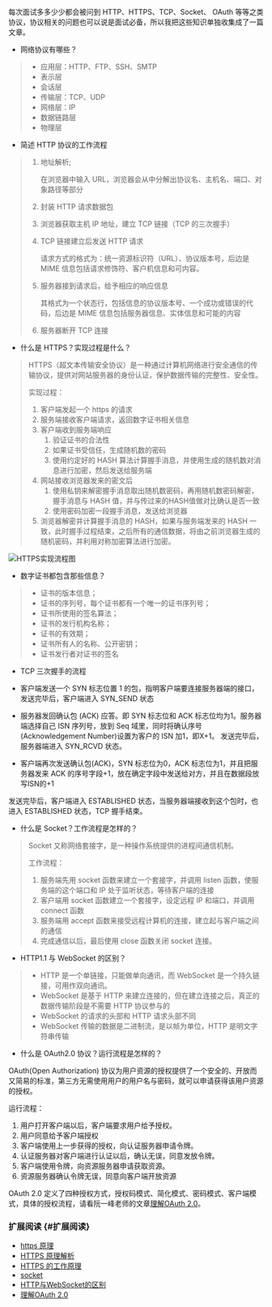 每次面试多多少少都会被问到 HTTP、HTTPS、TCP、Socket、 OAuth 等等之类协议，协议相关的问题也可以说是面试必备，所以我把这些知识单独收集成了一篇文章。

* 网络协议有哪些？

> * 应用层：HTTP、FTP、SSH、SMTP
> * 表示层
> * 会话层
> * 传输层：TCP、UDP
> * 网络层：IP
> * 数据链路层
> * 物理层

* 简述 HTTP 协议的工作流程

> 1. 地址解析;
>
>    在浏览器中输入 URL，浏览器会从中分解出协议名、主机名、端口、对象路径等部分
>
> 2. 封装 HTTP 请求数据包
>
> 3. 浏览器获取主机 IP 地址，建立 TCP 链接（TCP 的三次握手）
> 4. TCP 链接建立后发送 HTTP 请求
>
>    请求方式的格式为：统一资源标识符（URL）、协议版本号，后边是 MIME 信息包括请求修饰符、客户机信息和可内容。
>
> 5. 服务器接到请求后，给予相应的响应信息
>
>    其格式为一个状态行，包括信息的协议版本号、一个成功或错误的代码，后边是 MIME 信息包括服务器信息、实体信息和可能的内容
>
> 6. 服务器断开 TCP 连接

* 什么是 HTTPS？实现过程是什么？

> HTTPS（超文本传输安全协议）是一种通过计算机网络进行安全通信的传输协议，提供对网站服务器的身份认证，保护数据传输的完整性、安全性。
>
> 实现过程：
>
> 1. 客户端发起一个 https 的请求
> 2. 服务端接收客户端请求，返回数字证书相关信息
> 3. 客户端收到服务端响应
>    1. 验证证书的合法性
>    2. 如果证书受信任，生成随机数的密码
>    3. 使用约定好的 HASH 算法计算握手消息，并使用生成的随机数对消息进行加密，然后发送给服务端
> 4. 网站接收浏览器发来的密文后
>    1. 使用私钥来解密握手消息取出随机数密码，再用随机数密码解密，握手消息与 HASH 值，并与传过来的HASH值做对比确认是否一致
>    2. 使用密码加密一段握手消息，发送给浏览器
> 5. 浏览器解密并计算握手消息的 HASH，如果与服务端发来的 HASH 一致，此时握手过程结束，之后所有的通信数据，将由之前浏览器生成的随机密码，并利用对称加密算法进行加密。

![](http://img.blog.csdn.net/20130924102812796 "HTTPS实现流程图")

* 数字证书都包含那些信息？

> * 证书的版本信息；
> * 证书的序列号，每个证书都有一个唯一的证书序列号；
> * 证书所使用的签名算法；
> * 证书的发行机构名称；
> * 证书的有效期；
> * 证书所有人的名称、公开密钥；
> * 证书发行者对证书的签名

* TCP 三次握手的流程

* 客户端发送一个 SYN 标志位置 1 的包，指明客户端要连接服务器端的接口，发送完毕后，客户端进入 SYN\_SEND 状态

* 服务器发回确认包 \(ACK\) 应答。即 SYN 标志位和 ACK 标志位均为1。服务器端选择自己 ISN 序列号，放到 Seq 域里，同时将确认序号\(Acknowledgement Number\)设置为客户的 ISN 加1，即X+1。 发送完毕后，服务器端进入 SYN\_RCVD 状态。

* 客户端再次发送确认包\(ACK\)，SYN 标志位为0，ACK 标志位为1，并且把服务器发来 ACK 的序号字段+1，放在确定字段中发送给对方，并且在数据段放写ISN的+1

发送完毕后，客户端进入 ESTABLISHED 状态，当服务器端接收到这个包时，也进入 ESTABLISHED 状态，TCP 握手结束。

* 什么是 Socket？工作流程是怎样的？

> Socket 又称网络套接字，是一种操作系统提供的进程间通信机制。
>
> 工作流程：
>
> 1. 服务端先用 socket 函数来建立一个套接字，并调用 listen 函数，使服务端的这个端口和 IP 处于监听状态，等待客户端的连接
> 2. 客户端用 socket 函数建立一个套接字，设定远程 IP 和端口，并调用 connect 函数
> 3. 服务端用 accept 函数来接受远程计算机的连接，建立起与客户端之间的通信
> 4. 完成通信以后，最后使用 close 函数关闭 socket 连接。

* HTTP1.1 与 WebSocket 的区别？

> * HTTP 是一个单链接，只能做单向通讯，而 WebSocket 是一个持久链接，可用作双向通讯。
> * WebSocket 是基于 HTTP 来建立连接的，但在建立连接之后，真正的数据传输阶段是不需要 HTTP 协议参与的
> * WebSocket 的请求的头部和 HTTP 请求头部不同
> * WebSocket 传输的数据是二进制流，是以帧为单位，HTTP 是明文字符串传输

* 什么是 OAuth2.0 协议？运行流程是怎样的？

OAuth\(Open Authorization\) 协议为用户资源的授权提供了一个安全的、开放而又简易的标准，第三方无需使用用户的用户名与密码，就可以申请获得该用户资源的授权。

运行流程：

1. 用户打开客户端以后，客户端要求用户给予授权。
2. 用户同意给予客户端授权
3. 客户端使用上一步获得的授权，向认证服务器申请令牌。
4. 认证服务器对客户端进行认证以后，确认无误，同意发放令牌。
5. 客户端使用令牌，向资源服务器申请获取资源。
6. 资源服务器确认令牌无误，同意向客户端开放资源

OAuth 2.0 定义了四种授权方式，授权码模式、简化模式、密码模式、客户端模式，具体的授权流程，请看阮一峰老师的文章[理解OAuth 2.0](http://www.ruanyifeng.com/blog/2014/05/oauth_2_0.html)。

### 扩展阅读 {#扩展阅读}

* [https 原理](http://blog.csdn.net/clh604/article/details/22179907)
* [HTTPS 原理解析](https://juejin.im/entry/59f1b593f265da430b7a7898)
* [HTTPS 的工作原理](https://www.cnblogs.com/ttltry-air/archive/2012/08/20/2647898.html)
* [socket](https://baike.baidu.com/item/socket/281150)
* [HTTP与WebSocket的区别](http://blog.csdn.net/baiye_xing/article/details/73938360)
* [理解OAuth 2.0](http://www.ruanyifeng.com/blog/2014/05/oauth_2_0.html)



